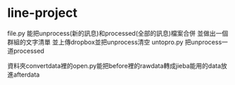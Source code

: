 # line-project
file.py 能把unprocess(新的訊息)和processed(全部的訊息)檔案合併 並做出一個群組的文字清單 並上傳dropbox並把unprocess清空
untopro.py 把unprocess一道processed

資料夾convertdata裡的open.py能把before裡的rawdata轉成jieba能用的data放進afterdata

